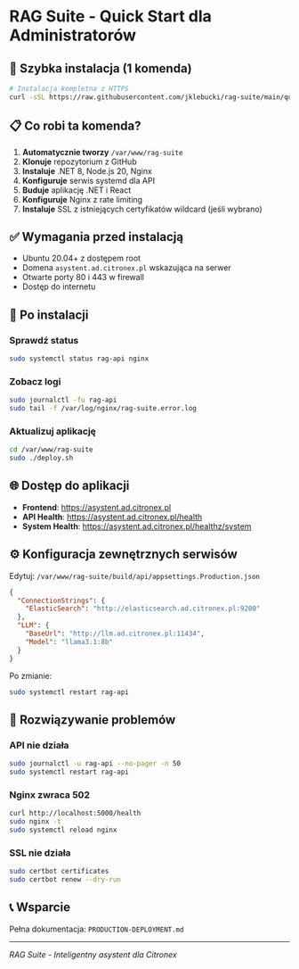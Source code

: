 # RAG Suite - Quick Start dla Administratorów

## 🚀 Szybka instalacja (1 komenda)

```bash
# Instalacja kompletna z HTTPS
curl -sSL https://raw.githubusercontent.com/jklebucki/rag-suite/main/quick-install.sh | sudo bash -s asystent.ad.citronex.pl admin@citronex.pl y
```

## 📋 Co robi ta komenda?

1. **Automatycznie tworzy** `/var/www/rag-suite`
2. **Klonuje** repozytorium z GitHub
3. **Instaluje** .NET 8, Node.js 20, Nginx
4. **Konfiguruje** serwis systemd dla API
5. **Buduje** aplikację .NET i React
6. **Konfiguruje** Nginx z rate limiting
7. **Instaluje** SSL z istniejących certyfikatów wildcard (jeśli wybrano)

## ✅ Wymagania przed instalacją

- Ubuntu 20.04+ z dostępem root
- Domena `asystent.ad.citronex.pl` wskazująca na serwer
- Otwarte porty 80 i 443 w firewall
- Dostęp do internetu

## 🔧 Po instalacji

### Sprawdź status
```bash
sudo systemctl status rag-api nginx
```

### Zobacz logi
```bash
sudo journalctl -fu rag-api
sudo tail -f /var/log/nginx/rag-suite.error.log
```

### Aktualizuj aplikację
```bash
cd /var/www/rag-suite
sudo ./deploy.sh
```

## 🌐 Dostęp do aplikacji

- **Frontend**: https://asystent.ad.citronex.pl
- **API Health**: https://asystent.ad.citronex.pl/health
- **System Health**: https://asystent.ad.citronex.pl/healthz/system

## ⚙️ Konfiguracja zewnętrznych serwisów

Edytuj: `/var/www/rag-suite/build/api/appsettings.Production.json`

```json
{
  "ConnectionStrings": {
    "ElasticSearch": "http://elasticsearch.ad.citronex.pl:9200"
  },
  "LLM": {
    "BaseUrl": "http://llm.ad.citronex.pl:11434",
    "Model": "llama3.1:8b"
  }
}
```

Po zmianie:
```bash
sudo systemctl restart rag-api
```

## 🚨 Rozwiązywanie problemów

### API nie działa
```bash
sudo journalctl -u rag-api --no-pager -n 50
sudo systemctl restart rag-api
```

### Nginx zwraca 502
```bash
curl http://localhost:5000/health
sudo nginx -t
sudo systemctl reload nginx
```

### SSL nie działa
```bash
sudo certbot certificates
sudo certbot renew --dry-run
```

## 📞 Wsparcie

Pełna dokumentacja: `PRODUCTION-DEPLOYMENT.md`

---
*RAG Suite - Inteligentny asystent dla Citronex*
